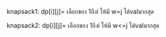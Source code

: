 knapsack1:
  dp[i][j]= เลือกของ 1ถึงi ให้มี w=j ได้valมากสุด

knapsack2:
  dp[i][j]= เลือกของ 1ถึงi ให้มี w<=j ได้valมากสุด
